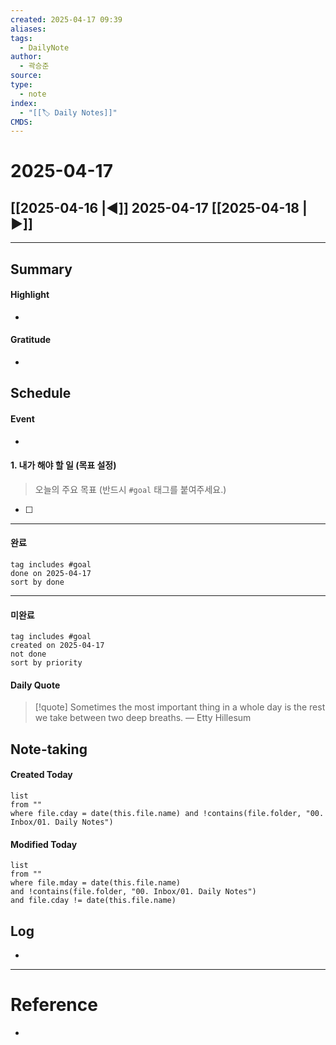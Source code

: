 ```yaml
---
created: 2025-04-17 09:39
aliases: 
tags:
  - DailyNote
author:
  - 곽승준
source: 
type:
  - note
index:
  - "[[🏷 Daily Notes]]"
CMDS:
---
```

# 2025-04-17

## [[2025-04-16 |◀︎]] 2025-04-17 [[2025-04-18 |▶︎]]

---

## Summary
#### Highlight
- 
#### Gratitude
- 

## Schedule
#### Event
- 

#### 1. 내가 해야 할 일 (목표 설정)
> 오늘의 주요 목표 (반드시 `#goal` 태그를 붙여주세요.)
- [ ] 

---

#### 완료

```tasks
tag includes #goal
done on 2025-04-17
sort by done
```

---

#### 미완료

```tasks
tag includes #goal
created on 2025-04-17
not done
sort by priority
```



#### Daily Quote
> [!quote] Sometimes the most important thing in a whole day is the rest we take between two deep breaths.
> — Etty Hillesum

## Note-taking

#### Created Today

```dataview
list
from ""
where file.cday = date(this.file.name) and !contains(file.folder, "00. Inbox/01. Daily Notes")
```

#### Modified Today

```dataview
list
from ""
where file.mday = date(this.file.name)
and !contains(file.folder, "00. Inbox/01. Daily Notes")
and file.cday != date(this.file.name)
```

## Log
- 

---

# Reference
- 
